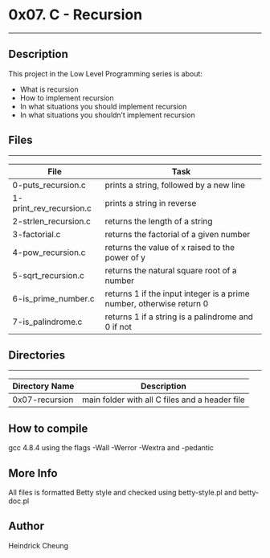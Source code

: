 # 0x07. C - Recursion
---
## Description

This project in the Low Level Programming series is about:
* What is recursion
* How to implement recursion
* In what situations you should implement recursion
* In what situations you shouldn’t implement recursion

## Files
---
File|Task
---|---
0-puts_recursion.c | prints a string, followed by a new line
1-print_rev_recursion.c | prints a string in reverse
2-strlen_recursion.c | returns the length of a string
3-factorial.c | returns the factorial of a given number
4-pow_recursion.c | returns the value of x raised to the power of y
5-sqrt_recursion.c | returns the natural square root of a number
6-is_prime_number.c | returns 1 if the input integer is a prime number, otherwise return 0
7-is_palindrome.c | returns 1 if a string is a palindrome and 0 if not

## Directories
---
Directory Name | Description
---|---
0x07-recursion | main folder with all C files and a header file

## How to compile
gcc 4.8.4 using the flags -Wall -Werror -Wextra and -pedantic

## More Info
All files is formatted Betty style and checked using betty-style.pl and betty-doc.pl

## Author
Heindrick Cheung
